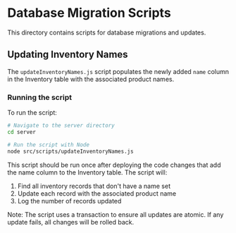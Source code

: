 # Database Migration Scripts

This directory contains scripts for database migrations and updates.

## Updating Inventory Names

The `updateInventoryNames.js` script populates the newly added `name` column in the Inventory table with the associated product names.

### Running the script

To run the script:

```bash
# Navigate to the server directory
cd server

# Run the script with Node
node src/scripts/updateInventoryNames.js
```

This script should be run once after deploying the code changes that add the name column to the Inventory table. The script will:

1. Find all inventory records that don't have a name set
2. Update each record with the associated product name
3. Log the number of records updated

Note: The script uses a transaction to ensure all updates are atomic. If any update fails, all changes will be rolled back. 